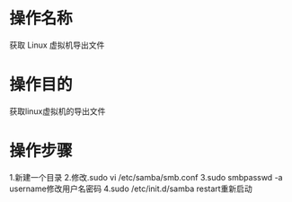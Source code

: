 # 操作名称

获取 Linux 虚拟机导出文件

# 操作目的

获取linux虚拟机的导出文件

# 操作步骤

1.新建一个目录
2.修改.sudo vi /etc/samba/smb.conf 
3.sudo smbpasswd -a username修改用户名密码
4.sudo /etc/init.d/samba restart重新启动
